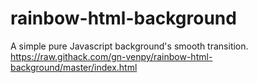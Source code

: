 # rainbow-html-background
A simple pure Javascript background's smooth transition.
https://raw.githack.com/gn-venpy/rainbow-html-background/master/index.html

